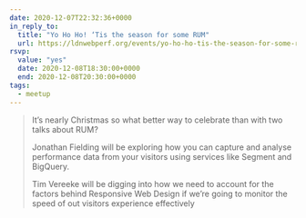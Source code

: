 ```yaml
---
date: 2020-12-07T22:32:36+0000
in_reply_to:
  title: "Yo Ho Ho! ‘Tis the season for some RUM"
  url: https://ldnwebperf.org/events/yo-ho-ho-tis-the-season-for-some-rum/
rsvp:
  value: "yes"
  date: 2020-12-08T18:30:00+0000
  end: 2020-12-08T20:30:00+0000
tags:
  - meetup
---
```


> It’s nearly Christmas so what better way to celebrate than with two talks about RUM?
>
> Jonathan Fielding will be exploring how you can capture and analyse performance data from your visitors using services like Segment and BigQuery.
>
> Tim Vereeke will be digging into how we need to account for the factors behind Responsive Web Design if we’re going to monitor the speed of out visitors experience effectively

